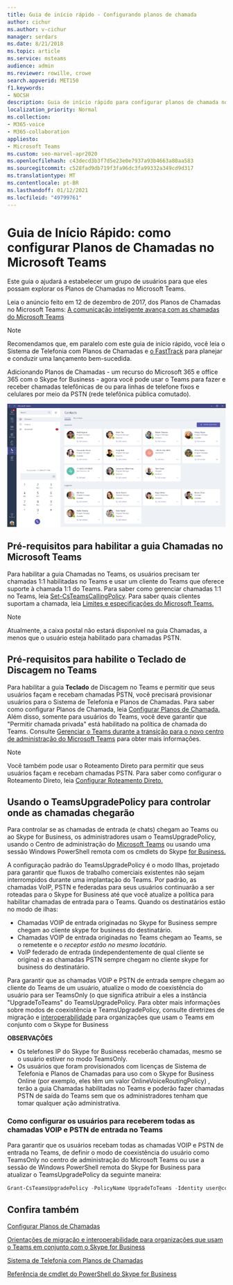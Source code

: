 ```yaml
---
title: Guia de início rápido - Configurando planos de chamada
author: cichur
ms.author: v-cichur
manager: serdars
ms.date: 8/21/2018
ms.topic: article
ms.service: msteams
audience: admin
ms.reviewer: rowille, crowe
search.appverid: MET150
f1.keywords:
- NOCSH
description: Guia de início rápido para configurar planos de chamada no Microsoft Teams para que você possa obter um conjunto de usuários em execução.
localization_priority: Normal
ms.collection:
- M365-voice
- M365-collaboration
appliesto:
- Microsoft Teams
ms.custom: seo-marvel-apr2020
ms.openlocfilehash: c43decd3b3f7d5e23e0e7937a93b4663a80aa583
ms.sourcegitcommit: c528fad9db719f3fa96dc3fa99332a349cd9d317
ms.translationtype: MT
ms.contentlocale: pt-BR
ms.lasthandoff: 01/12/2021
ms.locfileid: "49799761"
---
```

<a name="quick-start-guide-configuring-calling-plans-in-microsoft-teams"></a>Guia de Início Rápido: como configurar Planos de Chamadas no Microsoft Teams
==============================================================

Este guia o ajudará a estabelecer um grupo de usuários para que eles possam explorar os Planos de Chamadas no Microsoft Teams.

Leia o anúncio feito em 12 de dezembro de 2017, dos Planos de Chamadas no Microsoft Teams: [A comunicação inteligente avança com as chamadas do Microsoft Teams](https://aka.ms/ipyqus)

> [!NOTE]
> Recomendamos que, em paralelo com este guia [](calling-plan-landing-page.md) de início rápido, você leia o Sistema de Telefonia com Planos de Chamadas e [o FastTrack](https://aka.ms/cloudvoice) para planejar e conduzir uma lançamento bem-sucedida.

Adicionando Planos de Chamadas - um recurso do Microsoft 365 e office 365 com o Skype for Business - agora você pode usar o Teams para fazer e receber chamadas telefônicas de ou para linhas de telefone fixos e celulares por meio da PSTN (rede telefônica pública comutado).

![Captura de tela mostrando a página Contatos no Teams](media/Calling_in_Teams.png)
## <a name="prerequisites-for-enabling-the-calls-tab-in-teams"></a>Pré-requisitos para habilitar a guia **Chamadas** no Microsoft Teams
Para habilitar a guia Chamadas no Teams, os usuários precisam ter chamadas 1:1 habilitadas no Teams e usar um cliente do Teams que oferece suporte à chamada 1:1 do Teams.  Para saber como gerenciar chamadas 1:1 no Teams, leia [Set-CsTeamsCallingPolicy](https://docs.microsoft.com/powershell/module/skype/set-csteamscallingpolicy?view=skype-ps). Para saber quais clientes suportam a chamada, leia [Limites e especificações do Microsoft Teams.](https://docs.microsoft.com/microsoftteams/limits-specifications-teams)

> [!NOTE]
> Atualmente, a caixa postal não estará disponível na guia Chamadas, a menos que o usuário esteja habilitado para chamadas PSTN. 

## <a name="prerequisites-for-enabling-the-dial-pad-in-teams"></a>Pré-requisitos para habilite o **Teclado de Discagem** no Teams
Para habilitar a guia **Teclado** de Discagem no Teams e permitir que seus usuários façam e recebam chamadas PSTN, você precisará provisionar usuários para o Sistema de Telefonia e Planos de Chamadas. Para saber como configurar Planos de Chamada, leia [Configurar Planos de Chamada.](https://docs.microsoft.com/microsoftteams/set-up-calling-plans)
Além disso, somente para usuários do Teams, você deve garantir que "Permitir chamada privada" está habilitado na política de chamada do Teams. Consulte [Gerenciar o Teams durante a transição para o novo centro de administração do Microsoft Teams](https://docs.microsoft.com/microsoftteams/manage-teams-skypeforbusiness-admin-center) para obter mais informações.
> [!NOTE]
> Você também pode usar o Roteamento Direto para permitir que seus usuários façam e recebam chamadas PSTN. Para saber como configurar o Roteamento Direto, leia [Configurar Roteamento Direto.](https://docs.microsoft.com/microsoftteams/direct-routing-configure)

## <a name="using-teamsupgradepolicy-to-control-where-calls-land"></a>Usando o TeamsUpgradePolicy para controlar onde as chamadas chegarão
Para controlar se as chamadas de entrada (e chats) chegam ao Teams ou ao Skype for Business, os administradores usam o TeamsUpgradePolicy, usando o Centro de administração do [Microsoft Teams](https://aka.ms/teamsadmincenter) ou usando uma sessão Windows PowerShell remota com os cmdlets do Skype [for Business.](https://docs.microsoft.com/powershell/module/skype)


A configuração padrão do TeamsUpgradePolicy é o modo Ilhas, projetado para garantir que fluxos de trabalho comerciais existentes não sejam interrompidos durante uma implantação do Teams. Por padrão, as chamadas VoIP, PSTN e federadas para seus usuários continuarão a ser roteadas para o Skype for Business até que você atualize a política para habilitar chamadas de entrada para o Teams.  Quando os destinatários estão no modo de ilhas:

 - Chamadas VOIP de entrada originadas no Skype for Business sempre chegam ao cliente skype for business do destinatário.
 - Chamadas VOIP de entrada originadas no Teams chegam ao Teams, se o remetente e o *receptor estão no mesmo locatário.*
 - VoIP federado de entrada (independentemente de qual cliente se origina) e as chamadas PSTN sempre chegam no cliente skype for business do destinatário.
 
Para garantir que as chamadas VOIP e PSTN de entrada sempre chegam ao cliente do Teams de um usuário, atualize o modo de coexistência do usuário para ser TeamsOnly (o que significa atribuir a eles a instância "UpgradeToTeams" do TeamsUpgradePolicy.  Para obter mais informações sobre modos de coexistência e TeamsUpgradePolicy, consulte diretrizes de migração e [interoperabilidade](https://docs.microsoft.com/MicrosoftTeams/migration-interop-guidance-for-teams-with-skype) para organizações que usam o Teams em conjunto com o Skype for Business

**OBSERVAÇÕES**
 - Os telefones IP do Skype for Business receberão chamadas, mesmo se o usuário estiver no modo TeamsOnly.  
 - Os usuários que foram provisionados com licenças de Sistema de Telefonia e Planos de Chamadas para uso com o Skype for Business Online (por exemplo, eles têm um valor OnlineVoiceRoutingPolicy) , terão a guia Chamadas habilitadas no Teams e poderão fazer chamadas PSTN de saída do Teams sem que os administradores tenham que tomar qualquer ação administrativa.


### <a name="how-to-configure-users-to-receive-all-incoming-voip-and-pstn-calls-in-teams"></a>Como configurar os usuários para receberem todas as chamadas VOIP e PSTN de entrada no Teams
Para garantir que os usuários recebam todas as chamadas VOIP e PSTN de entrada no Teams, de definir o modo de coexistência do usuário como TeamsOnly no centro de administração do Microsoft Teams ou use a sessão de Windows PowerShell remota do Skype for Business para atualizar o TeamsUpgradePolicy da seguinte maneira:

```powershell
Grant-CsTeamsUpgradePolicy -PolicyName UpgradeToTeams -Identity user@contoso.com
```

## <a name="see-also"></a>Confira também
[Configurar Planos de Chamadas](https://docs.microsoft.com/SkypeForBusiness/what-are-calling-plans-in-office-365/set-up-calling-plans)

[Orientações de migração e interoperabilidade para organizações que usam o Teams em conjunto com o Skype for Business](https://docs.microsoft.com/MicrosoftTeams/migration-interop-guidance-for-teams-with-skype)

[Sistema de Telefonia com Planos de Chamadas](calling-plan-landing-page.md)

[Referência de cmdlet do PowerShell do Skype for Business](https://docs.microsoft.com/powershell/module/skype)

